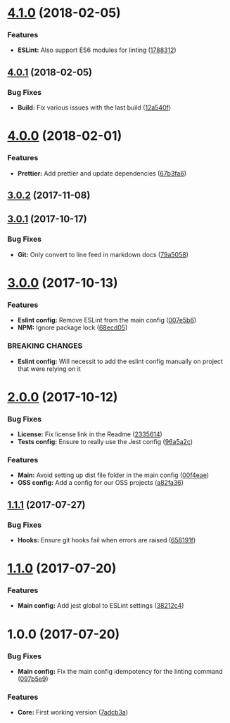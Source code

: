 <a name="4.1.0"></a>
# [4.1.0](https://github.com/sencrop/metapak-sencrop/compare/v4.0.1...v4.1.0) (2018-02-05)


### Features

* **ESLint:** Also support ES6 modules for linting ([1788312](https://github.com/sencrop/metapak-sencrop/commit/1788312))



<a name="4.0.1"></a>
## [4.0.1](https://github.com/sencrop/metapak-sencrop/compare/v4.0.0...v4.0.1) (2018-02-05)


### Bug Fixes

* **Build:** Fix various issues with the last build ([12a540f](https://github.com/sencrop/metapak-sencrop/commit/12a540f))



<a name="4.0.0"></a>
# [4.0.0](https://github.com/sencrop/metapak-sencrop/compare/v3.0.2...v4.0.0) (2018-02-01)


### Features

* **Prettier:** Add prettier and update dependencies ([67b3fa6](https://github.com/sencrop/metapak-sencrop/commit/67b3fa6))



<a name="3.0.2"></a>
## [3.0.2](https://github.com/sencrop/metapak-sencrop/compare/v3.0.1...v3.0.2) (2017-11-08)



<a name="3.0.1"></a>
## [3.0.1](https://github.com/sencrop/metapak-sencrop/compare/v3.0.0...v3.0.1) (2017-10-17)


### Bug Fixes

* **Git:** Only convert to line feed in markdown docs ([79a5058](https://github.com/sencrop/metapak-sencrop/commit/79a5058))



<a name="3.0.0"></a>
# [3.0.0](https://github.com/sencrop/metapak-sencrop/compare/v2.0.0...v3.0.0) (2017-10-13)


### Features

* **Eslint config:** Remove ESLint from the main config ([007e5b6](https://github.com/sencrop/metapak-sencrop/commit/007e5b6))
* **NPM:** Ignore package lock ([68ecd05](https://github.com/sencrop/metapak-sencrop/commit/68ecd05))


### BREAKING CHANGES

* **Eslint config:** Will necessit to add the eslint config manually on project that were relying on it



<a name="2.0.0"></a>
# [2.0.0](https://github.com/sencrop/metapak-sencrop/compare/v1.1.1...v2.0.0) (2017-10-12)


### Bug Fixes

* **License:** Fix license link in the Readme ([2335614](https://github.com/sencrop/metapak-sencrop/commit/2335614))
* **Tests config:** Ensure to really use the Jest config ([96a5a2c](https://github.com/sencrop/metapak-sencrop/commit/96a5a2c))


### Features

* **Main:** Avoid setting up dist file folder in the main config ([00f4eae](https://github.com/sencrop/metapak-sencrop/commit/00f4eae))
* **OSS config:** Add a config for our OSS projects ([a82fa36](https://github.com/sencrop/metapak-sencrop/commit/a82fa36))



<a name="1.1.1"></a>
## [1.1.1](https://github.com/sencrop/metapak-sencrop/compare/v1.1.0...v1.1.1) (2017-07-27)


### Bug Fixes

* **Hooks:** Ensure git hooks fail when errors are raised ([658191f](https://github.com/sencrop/metapak-sencrop/commit/658191f))



<a name="1.1.0"></a>
# [1.1.0](https://github.com/sencrop/metapak-sencrop/compare/v1.0.0...v1.1.0) (2017-07-20)


### Features

* **Main config:** Add jest global to ESLint settings ([38212c4](https://github.com/sencrop/metapak-sencrop/commit/38212c4))



<a name="1.0.0"></a>
# 1.0.0 (2017-07-20)


### Bug Fixes

* **Main config:** Fix the main config idempotency for the linting command ([097b5e9](https://github.com/sencrop/metapak-sencrop/commit/097b5e9))


### Features

* **Core:** First working version ([7adcb3a](https://github.com/sencrop/metapak-sencrop/commit/7adcb3a))



